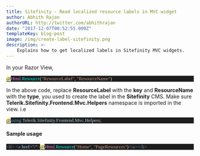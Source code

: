 ```yaml
---
title: Sitefinity - Read localized resource labels in MVC widget
author: Abhith Rajan
authorURL: http://twitter.com/abhithrajan
date: "2017-12-07T00:52:55.000Z"
templateKey: blog-post
image: /img/create-label-sitefinity.png
description: >-
    Explains how to get localized labels in Sitefinity MVC widgets.
---
```


In your Razor View,
<pre style="font-family:Consolas;font-size:13;color:gainsboro;background:#1e1e1e;"><span style="color:black;background:#ffffb3;">@</span><span style="color:violet;">Html</span><span style="color:#b4b4b4;">.</span><span style="color:cyan;">Resource</span>(<span style="color:#d69d85;">&quot;ResourceLabel&quot;</span>,&nbsp;<span style="color:#d69d85;">&quot;ResourceName&quot;</span>)
</pre>

In the above code, replace **ResourceLabel** with the **key** and **ResourceName** with the **type**, you used to create the label in the **Sitefinity** CMS. Make sure **Telerik.Sitefinity.Frontend.Mvc.Helpers** namespace is imported in the view. i.e

<pre style="font-family:Consolas;font-size:13;color:gainsboro;background:#1e1e1e;"><span style="color:black;background:#ffffb3;">@</span><span style="color:#569cd6;">using</span>&nbsp;<span style="color:lightblue;">Telerik</span><span style="color:#b4b4b4;">.</span><span style="color:lightblue;">Sitefinity</span><span style="color:#b4b4b4;">.</span><span style="color:lightblue;">Frontend</span><span style="color:#b4b4b4;">.</span><span style="color:lightblue;">Mvc</span><span style="color:#b4b4b4;">.</span><span style="color:lightblue;">Helpers</span>;
</pre>

#### Sample usage 
<pre style="font-family:Consolas;font-size:13;color:gainsboro;background:#1e1e1e;"><span style="color:gray;">&lt;</span><span style="color:#569cd6;">li</span><span style="color:gray;">&gt;</span>&nbsp;<span style="color:gray;">&lt;</span><span style="color:#569cd6;">a</span>&nbsp;<span style="color:#9cdcfe;">href</span><span style="color:#b4b4b4;">=</span><span style="color:#c8c8c8;">&quot;/&quot;</span><span style="color:gray;">&gt;</span><span style="color:black;background:#ffffb3;">@</span><span style="color:violet;">Html</span><span style="color:#b4b4b4;">.</span><span style="color:cyan;">Resource</span>(<span style="color:#d69d85;">&quot;Home&quot;</span>,&nbsp;<span style="color:#d69d85;">&quot;PageResources&quot;</span>)<span style="color:gray;">&lt;/</span><span style="color:#569cd6;">a</span><span style="color:gray;">&gt;&lt;/</span><span style="color:#569cd6;">li</span><span style="color:gray;">&gt;</span>
</pre>